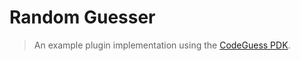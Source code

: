 # Random Guesser
> An example plugin implementation using the [CodeGuess PDK](../codeguess-pdk/README.md).